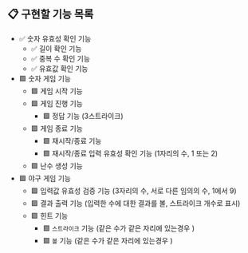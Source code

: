 ## 📋 구현할 기능 목록

- ✅ 숫자 유효성 확인 기능
  - ✅ 길이 확인 기능
  - ✅ 중복 수 확인 기능 
  - ✅ 유효값 확인 기능
- 🟩 숫자 게임 기능
  - 🟩 게임 시작 기능
  - 🟩 게임 진행 기능 
    - 🟩 정답 기능 (3스트라이크)
  - 🟩 게임 종료 기능
    - 🟩 재시작/종료 기능 
    - 🟩 재시작/종료 입력 유효성 확인 기능 (1자리의 수, 1 또는 2)
  - 🟩 난수 생성 기능 
- 🟩 야구 게임 기능 
  - 🟩 입력값 유효성 검증 기능 (3자리의 수, 서로 다른 임의의 수, 1에서 9)
  - 🟩 결과 출력 기능 (입력한 수에 대한 결과를 볼, 스트라이크 개수로 표시)
  - 🟩 힌트 기능 
    - 🟩 `스트라이크` 기능 (같은 수가 같은 자리에 있는경우 )
    - 🟩 `볼` 기능 (같은 수가 같은 자리에 있는경우 )